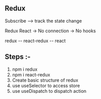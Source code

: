 ## Redux

Subscribe --> track the state change

Redux React -> No connection -> No hooks

redux -- react-redux -- react

## Steps :-
1. npm i redux
2. npm i react-redux
3. Create basic structure of redux
4. use useSelector to access store
5. use useDispatch to dispatch action